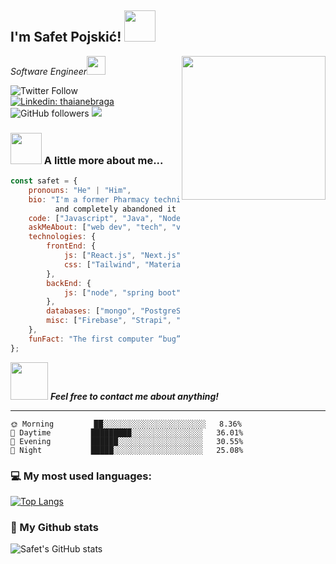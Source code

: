 <h2>I'm Safet Pojskić! <img src="https://media.giphy.com/media/12oufCB0MyZ1Go/giphy.gif" width="50"></h2>
<img align='right' src="https://media.giphy.com/media/M9gbBd9nbDrOTu1Mqx/giphy.gif" width="230">
<p><em>Software Engineer<img src="https://media.giphy.com/media/WUlplcMpOCEmTGBtBW/giphy.gif" width="30"> 
</em></p>

![Twitter Follow](https://img.shields.io/twitter/follow/magicpojska?label=Follow)
[![Linkedin: thaianebraga](https://img.shields.io/badge/-Connect-blue?style=flat-square&logo=Linkedin&logoColor=white&link=https://www.linkedin.com/in/mrpojskic/)](https://www.linkedin.com/in/mrpojskic/)
![GitHub followers](https://img.shields.io/github/followers/spojskic?label=Follow&style=social)
![](https://visitor-badge.glitch.me/badge?page_id=spojskic.spojskic)

### <img src="https://media.giphy.com/media/VgCDAzcKvsR6OM0uWg/giphy.gif" width="50"> A little more about me...  

```javascript
const safet = {
    pronouns: "He" | "Him",
    bio: "I'm a former Pharmacy technician who studied Pharmacy for 2 years
          and completely abandoned it because I wanted to study computer science",
    code: ["Javascript", "Java", "NodeJS"],
    askMeAbout: ["web dev", "tech", "video games", "full-stack"],
    technologies: {
        frontEnd: {
            js: ["React.js", "Next.js"],
            css: ["Tailwind", "MaterialUI", "bootstrap", "SCSS"]
        },
        backEnd: {
            js: ["node", "spring boot"],
        },
        databases: ["mongo", "PostgreSQL", "MySql", "MSSQL"],
        misc: ["Firebase", "Strapi", "OAuth", "Git"]
    },
    funFact: "The first computer “bug” was an actual real-life bug"
};
```

<img src="https://media.giphy.com/media/LnQjpWaON8nhr21vNW/giphy.gif" width="60"> <em><b>Feel free to contact me about anything!</b></em>

---

```text
🌞 Morning         ██░░░░░░░░░░░░░░░░░░░░░░░   8.36%
🌆 Daytime         █████████░░░░░░░░░░░░░░░░   36.01%
🌃 Evening         ██████░░░░░░░░░░░░░░░░░░░   30.55% 
🌙 Night           █████░░░░░░░░░░░░░░░░░░░░   25.08% 
```


### 💻 My most used languages:
[![Top Langs](https://github-readme-stats.vercel.app/api/top-langs/?username=spojskic&layout=compact&text_color=daf7dc&bg_color=151515)](https://github.com/devSouvik/github-readme-stats)
### 📖 My Github stats
![Safet's GitHub stats](https://github-readme-stats.vercel.app/api?username=spojskic&count_private=true)  
